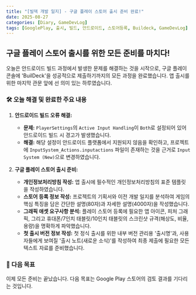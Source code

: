 ```yaml
---
title: "[빌덱 개발 일지] - 구글 플레이 스토어 출시 준비 완료!"
date: 2025-08-27
categories: [Diary, GameDevLog]
tags: [GooglePlay, 출시, 빌드, 안드로이드, 스토어등록, Buildeck, GameDevLog]
---
```


## 구글 플레이 스토어 출시를 위한 모든 준비를 마치다!

오늘은 안드로이드 빌드 과정에서 발생한 문제를 해결하는 것을 시작으로, 구글 플레이 콘솔에 'BuilDeck'을 성공적으로 제출하기까지의 모든 과정을 완료했습니다. 앱 출시를 위한 마지막 관문 앞에 선 의미 있는 하루였습니다.

### 🛠️ 오늘 해결 및 완료한 주요 내용

1.  **안드로이드 빌드 오류 해결:**
    *   **문제:** `PlayerSettings`의 `Active Input Handling`이 `Both`로 설정되어 있어 안드로이드 빌드 시 경고가 발생했습니다.
    *   **해결:** 해당 설정이 안드로이드 플랫폼에서 지원되지 않음을 확인하고, 프로젝트에 `InputSystem_Actions.inputactions` 파일이 존재하는 것을 근거로 `Input System (New)`으로 변경하였습니다.

2.  **구글 플레이 스토어 출시 준비:**
    *   **개인정보처리방침 작성:** 앱 출시에 필수적인 개인정보처리방침의 표준 템플릿을 작성하였습니다.
    *   **스토어 등록 정보 작성:** 프로젝트의 기획서와 이전 개발 일지를 분석하여 게임의 핵심 특징을 담은 간단한 설명(80자)과 자세한 설명(4000자)을 작성했습니다.
    *   **그래픽 애셋 요구사항 분석:** 플레이 스토어 등록에 필요한 앱 아이콘, 피처 그래픽, 그리고 휴대폰/7인치 태블릿/10인치 태블릿의 스크린샷 규격(해상도, 비율, 용량)을 명확하게 파악했습니다.
    *   **첫 출시 버전 정보 작성:** 첫 정식 출시를 위한 내부 버전 관리용 '출시명'과, 사용자들에게 보여질 '출시 노트(새로운 소식)'를 작성하여 최종 제출에 필요한 모든 텍스트 자료를 준비했습니다.


### 🚀 다음 목표

이제 모든 준비는 끝났습니다. 다음 목표는 Google Play 스토어의 검토 결과를 기다리는 것입니다.